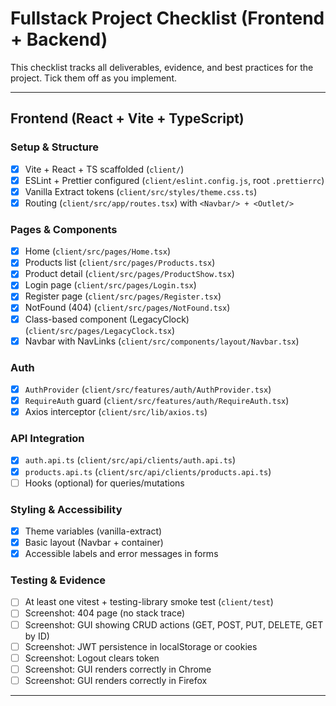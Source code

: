 # Fullstack Project Checklist (Frontend + Backend)

This checklist tracks all deliverables, evidence, and best practices for the project. Tick them off as you implement.

---

## Frontend (React + Vite + TypeScript)

### Setup & Structure

- [x] Vite + React + TS scaffolded (`client/`)
- [x] ESLint + Prettier configured (`client/eslint.config.js`, root `.prettierrc`)
- [x] Vanilla Extract tokens (`client/src/styles/theme.css.ts`)
- [x] Routing (`client/src/app/routes.tsx`) with `<Navbar/> + <Outlet/>`

### Pages & Components

- [x] Home (`client/src/pages/Home.tsx`)
- [x] Products list (`client/src/pages/Products.tsx`)
- [x] Product detail (`client/src/pages/ProductShow.tsx`)
- [x] Login page (`client/src/pages/Login.tsx`)
- [x] Register page (`client/src/pages/Register.tsx`)
- [x] NotFound (404) (`client/src/pages/NotFound.tsx`)
- [x] Class-based component (LegacyClock) (`client/src/pages/LegacyClock.tsx`)
- [x] Navbar with NavLinks (`client/src/components/layout/Navbar.tsx`)

### Auth

- [x] `AuthProvider` (`client/src/features/auth/AuthProvider.tsx`)
- [x] `RequireAuth` guard (`client/src/features/auth/RequireAuth.tsx`)
- [x] Axios interceptor (`client/src/lib/axios.ts`)

### API Integration

- [x] `auth.api.ts` (`client/src/api/clients/auth.api.ts`)
- [x] `products.api.ts` (`client/src/api/clients/products.api.ts`)
- [ ] Hooks (optional) for queries/mutations

### Styling & Accessibility

- [x] Theme variables (vanilla-extract)
- [x] Basic layout (Navbar + container)
- [x] Accessible labels and error messages in forms

### Testing & Evidence

- [ ] At least one vitest + testing-library smoke test (`client/test`)
- [ ] Screenshot: 404 page (no stack trace)
- [ ] Screenshot: GUI showing CRUD actions (GET, POST, PUT, DELETE, GET by ID)
- [ ] Screenshot: JWT persistence in localStorage or cookies
- [ ] Screenshot: Logout clears token
- [ ] Screenshot: GUI renders correctly in Chrome
- [ ] Screenshot: GUI renders correctly in Firefox

---
